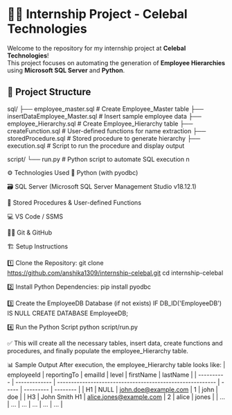 # 👩‍💻 Internship Project - Celebal Technologies

Welcome to the repository for my internship project at **Celebal Technologies**!  
This project focuses on automating the generation of **Employee Hierarchies** using **Microsoft SQL Server** and **Python**.


## 📁 Project Structure
sql/
├── employee_master.sql               # Create Employee_Master table
├── insertDataEmployee_Master.sql    # Insert sample employee data
├── employee_Hierarchy.sql           # Create Employee_Hierarchy table
├── createFunction.sql               # User-defined functions for name extraction
├── storedProcedure.sql              # Stored procedure to generate hierarchy
├── execution.sql                    # Script to run the procedure and display output

script/
└── run.py                           # Python script to automate SQL execution
n


⚙️ Technologies Used
🐍 Python (with pyodbc)

🗃️ SQL Server (Microsoft SQL Server Management Studio v18.12.1)

🧠 Stored Procedures & User-defined Functions

💻 VS Code / SSMS

🧑‍💻 Git & GitHub


🏗️ Setup Instructions

1️⃣ Clone the Repository:
git clone https://github.com/anshika1309/internship-celebal.git
cd internship-celebal

2️⃣ Install Python Dependencies:
pip install pyodbc

3️⃣ Create the EmployeeDB Database (if not exists)
IF DB_ID('EmployeeDB') IS NULL
    CREATE DATABASE EmployeeDB;
    
4️⃣ Run the Python Script
python script/run.py

✅ This will create all the necessary tables, insert data, create functions and procedures, and finally populate the employee_Hierarchy table.

📊 Sample Output
After execution, the employee_Hierarchy table looks like:
| employeeId | reportingTo   | emailId                                                   | level | firstName | lastName |
| ---------- | ------------- | --------------------------------------------------------- | ----- | --------- | -------- |
| H1         | NULL          | [john.doe@example.com](mailto:john.doe@example.com)       | 1     | john      | doe      |
| H3         | John Smith H1 | [alice.jones@example.com](mailto:alice.jones@example.com) | 2     | alice     | jones    |
| ...        | ...           | ...                                                       | ...   | ...       | ...      |


